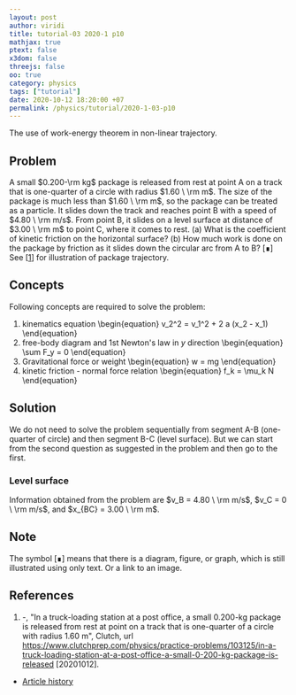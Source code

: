 ```yaml
---
layout: post
author: viridi
title: tutorial-03 2020-1 p10
mathjax: true
ptext: false
x3dom: false
threejs: false
oo: true
category: physics
tags: ["tutorial"]
date: 2020-10-12 18:20:00 +07
permalink: /physics/tutorial/2020-1-03-p10
---
```

The use of work-energy theorem in non-linear trajectory.


## Problem
A small $0.200-\rm kg$ package is released from rest at point A on a track that is one-quarter of a circle with radius $1.60 \ \rm m$. The size of the package is much less than $1.60 \ \rm m$, so the package can be treated as a particle. It slides down the track and reaches point B with a speed of $4.80 \ \rm m/s$. From point B, it slides on a level surface at distance of $3.00 \ \rm m$ to point C, where it comes to rest. (a) What is the coefficient of kinetic friction on the horizontal surface? (b) How much work is done on the package by friction as it slides down the circular arc from A to B? [&#8718;] See [[1](#ref1)] for illustration of package trajectory.


## Concepts
Following concepts are required to solve the problem:
1. kinematics equation
\begin{equation}
v_2^2 = v_1^2 + 2 a (x_2 - x_1)
\end{equation}
2. free-body diagram and 1st Newton's law in $y$ direction
\begin{equation}
\sum F_y = 0
\end{equation}
3. Gravitational force or weight
\begin{equation}
w = mg
\end{equation}
4. kinetic friction - normal force relation
\begin{equation}
f_k = \mu_k N
\end{equation}


## Solution
We do not need to solve the problem sequentially from segment A-B (one-quarter of circle) and then segment B-C (level surface). But we can start from the second question as suggested in the problem and then go to the first.

### Level surface
Information obtained from the problem are $v_B = 4.80 \ \rm m/s$, $v_C = 0 \ \rm m/s$, and $x_{BC} = 3.00 \ \rm m$.

## Note
The symbol [&#8718;] means that there is a diagram, figure, or graph, which is still illustrated using only text. Or a link to an image.


## References
1. <a name="ref1"></a>-, "In a truck-loading station at a post office, a small 0.200-kg package is released from rest at point on a track that is one-quarter of a circle with radius 1.60 m", Clutch, url <https://www.clutchprep.com/physics/practice-problems/103125/in-a-truck-loading-station-at-a-post-office-a-small-0-200-kg-package-is-released> [20201012].

+ [Article history](https://github.com/butiran/butiran.github.io/commits/master/_posts/phys/tutorial/2020-10-12-tutorial-03-2020-1-p10.md)
